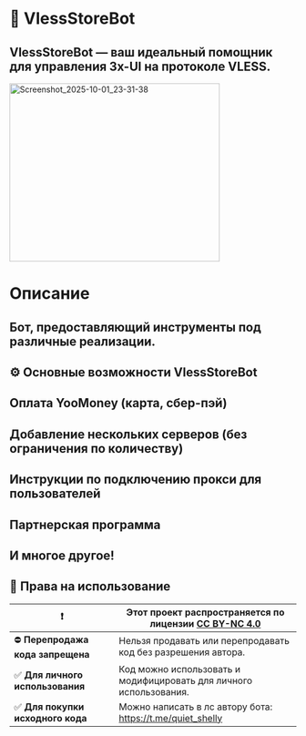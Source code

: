 # 🚀 VlessStoreBot

## **VlessStoreBot** — ваш идеальный помощник для управления 3x-UI на протоколе VLESS.

<img width="369" height="313" alt="Screenshot_2025-10-01_23-31-38" src="https://github.com/user-attachments/assets/bdfa69b6-9269-425d-b863-e8b5a5817ce3" />

# Описание

## Бот, предоставляющий инструменты под различные реализации.

## ⚙️ Основные возможности VlessStoreBot
## Оплата YooMoney (карта, сбер-пэй)
## Добавление нескольких серверов (без ограничения по количеству)
## Инструкции по подключению прокси для пользователей
## Партнерская программа
## И многое другое!

## 🚨 Права на использование

| ❗                                | **Этот проект распространяется по лицензии [CC BY-NC 4.0](LICENSE)** |
|----------------------------------|----------------------------------------------------------------------|
| ⛔ **Перепродажа кода запрещена** | Нельзя продавать или перепродавать код без разрешения автора.        |
| ✅ **Для личного использования**  | Код можно использовать и модифицировать для личного использования.   |
| ✅ **Для покупки исходного кода** | Можно написать в лс автору бота: https://t.me/quiet_shelly           |

